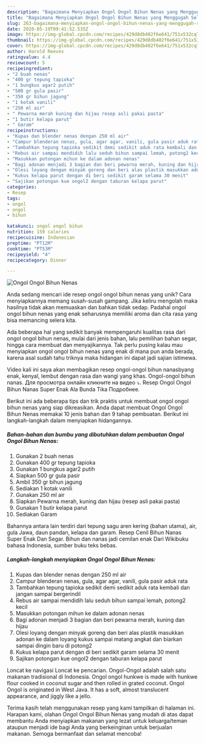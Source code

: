 ```yaml
---
description: "Bagaimana Menyiapkan Ongol Ongol Bihun Nenas yang Menggugah Selera"
title: "Bagaimana Menyiapkan Ongol Ongol Bihun Nenas yang Menggugah Selera"
slug: 263-bagaimana-menyiapkan-ongol-ongol-bihun-nenas-yang-menggugah-selera
date: 2020-05-19T09:41:52.535Z
image: https://img-global.cpcdn.com/recipes/429d8db402f6e641/751x532cq70/ongol-ongol-bihun-nenas-foto-resep-utama.jpg
thumbnail: https://img-global.cpcdn.com/recipes/429d8db402f6e641/751x532cq70/ongol-ongol-bihun-nenas-foto-resep-utama.jpg
cover: https://img-global.cpcdn.com/recipes/429d8db402f6e641/751x532cq70/ongol-ongol-bihun-nenas-foto-resep-utama.jpg
author: Harold Reeves
ratingvalue: 4.4
reviewcount: 5
recipeingredient:
- "2 buah nenas"
- "400 gr tepung tapioka"
- "1 bungkus agar2 putih"
- "500 gr gula pasir"
- "350 gr bihun jagung"
- "1 kotak vanili"
- "250 ml air"
- " Pewarna merah kuning dan hijau resep asli pakai pasta"
- "1 butir kelapa parut"
- " Garam"
recipeinstructions:
- "Kupas dan blender nenas dengan 250 ml air"
- "Campur blenderan nenas, gula, agar agar, vanili, gula pasir aduk rata"
- "Tambahkan tepung tapioka sedikit demi sedikit aduk rata kembali dan jangan sampai bergerindil"
- "Rebus air sampai mendidih lalu seduh bihun sampai lemah, potong2 kecil"
- "Masukkan potongan mihun ke dalam adonan nenas"
- "Bagi adonan menjadi 3 bagian dan beri pewarna merah, kuning dan hijau"
- "Olesi loyang dengan minyak goreng dan beri alas plastik masukkan adonan ke dalam loyang kukus sampai matang angkat dan biarkan sampai dingin baru di potong2"
- "Kukus kelapa parut dengan di beri sedikit garam selama 30 menit"
- "Sajikan potongan kue ongol2 dengan taburan kelapa parut"
categories:
- Resep
tags:
- ongol
- ongol
- bihun

katakunci: ongol ongol bihun 
nutrition: 159 calories
recipecuisine: Indonesian
preptime: "PT12M"
cooktime: "PT53M"
recipeyield: "4"
recipecategory: Dinner

---
```



![Ongol Ongol Bihun Nenas](https://img-global.cpcdn.com/recipes/429d8db402f6e641/751x532cq70/ongol-ongol-bihun-nenas-foto-resep-utama.jpg)

Anda sedang mencari ide resep ongol ongol bihun nenas yang unik? Cara menyiapkannya memang susah-susah gampang. Jika keliru mengolah maka hasilnya tidak akan memuaskan dan bahkan tidak sedap. Padahal ongol ongol bihun nenas yang enak seharusnya memiliki aroma dan cita rasa yang bisa memancing selera kita.

Ada beberapa hal yang sedikit banyak mempengaruhi kualitas rasa dari ongol ongol bihun nenas, mulai dari jenis bahan, lalu pemilihan bahan segar, hingga cara membuat dan menyajikannya. Tak perlu pusing kalau mau menyiapkan ongol ongol bihun nenas yang enak di mana pun anda berada, karena asal sudah tahu triknya maka hidangan ini dapat jadi sajian istimewa.

Video kali ini saya akan membagikan resep ongol-ongol bihun nanasbyang enak, kenyal, lembut dengan rasa dan wangi yang khas. Ongol-ongol bihun nanas. Для просмотра онлайн кликните на видео ⤵. Resep Ongol Ongol Bihun Nanas Super Enak Ala Bunda Tika Подробнее.


Berikut ini ada beberapa tips dan trik praktis untuk membuat ongol ongol bihun nenas yang siap dikreasikan. Anda dapat membuat Ongol Ongol Bihun Nenas memakai 10 jenis bahan dan 9 tahap pembuatan. Berikut ini langkah-langkah dalam menyiapkan hidangannya.

<!--inarticleads1-->

##### Bahan-bahan dan bumbu yang dibutuhkan dalam pembuatan Ongol Ongol Bihun Nenas:

1. Gunakan 2 buah nenas
1. Gunakan 400 gr tepung tapioka
1. Gunakan 1 bungkus agar2 putih
1. Siapkan 500 gr gula pasir
1. Ambil 350 gr bihun jagung
1. Sediakan 1 kotak vanili
1. Gunakan 250 ml air
1. Siapkan  Pewarna merah, kuning dan hijau (resep asli pakai pasta)
1. Gunakan 1 butir kelapa parut
1. Sediakan  Garam


Bahannya antara lain terdiri dari tepung sagu aren kering (bahan utama), air, gula Jawa, daun pandan, kelapa dan garam. Resep Cenil Bihun Nanas Super Enak Dan Segar. Bihun dan nanas jadi cemilan enak Dari Wikibuku bahasa Indonesia, sumber buku teks bebas. 

<!--inarticleads2-->

##### Langkah-langkah menyiapkan Ongol Ongol Bihun Nenas:

1. Kupas dan blender nenas dengan 250 ml air
1. Campur blenderan nenas, gula, agar agar, vanili, gula pasir aduk rata
1. Tambahkan tepung tapioka sedikit demi sedikit aduk rata kembali dan jangan sampai bergerindil
1. Rebus air sampai mendidih lalu seduh bihun sampai lemah, potong2 kecil
1. Masukkan potongan mihun ke dalam adonan nenas
1. Bagi adonan menjadi 3 bagian dan beri pewarna merah, kuning dan hijau
1. Olesi loyang dengan minyak goreng dan beri alas plastik masukkan adonan ke dalam loyang kukus sampai matang angkat dan biarkan sampai dingin baru di potong2
1. Kukus kelapa parut dengan di beri sedikit garam selama 30 menit
1. Sajikan potongan kue ongol2 dengan taburan kelapa parut


Loncat ke navigasi Loncat ke pencarian. Ongol-Ongol adalah salah satu makanan tradisional di Indonesia. Ongol ongol hunkwe is made with hunkwe flour cooked in coconut sugar and then rolled in grated coconut. Ongol Ongol is originated in West Java. It has a soft, almost translucent appearance, and jiggly like a jello. 

Terima kasih telah menggunakan resep yang kami tampilkan di halaman ini. Harapan kami, olahan Ongol Ongol Bihun Nenas yang mudah di atas dapat membantu Anda menyiapkan makanan yang lezat untuk keluarga/teman ataupun menjadi ide bagi Anda yang berkeinginan untuk berjualan makanan. Semoga bermanfaat dan selamat mencoba!
